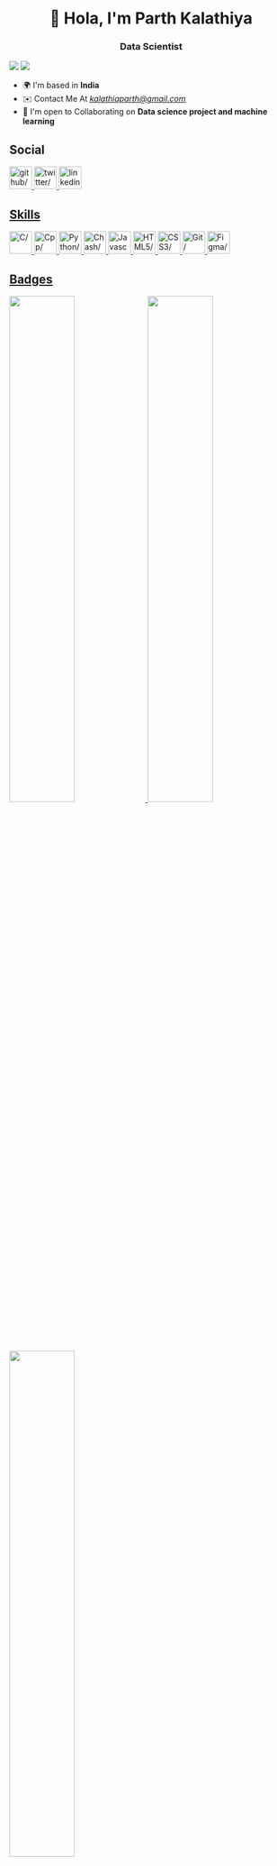 <h1 align="center">👋 Hola, I'm Parth Kalathiya</h1>

<h3 align="center">Data Scientist</h3>
<img src="https://komarev.com/ghpvc/?username=KP383&theme=oldie"/>
<img  src="https://github-profile-trophy.vercel.app/?username=KP383&label=Profile%20views&color=0e75b6&style=flat"/>

 - 🌍 I'm based in **India**
- ✉️ Contact Me At *<u><a href=mailto:kalathiaparth@gmail.com target="_blank">kalathiaparth@gmail.com</a></u>*
- 🤝 I'm open to Collaborating on **Data science project and machine learning**

<h2>Social</h2>
<a href="https://www.github.com/KP383" target="_blank" ><img src="https://res.cloudinary.com/dreamlist/image/upload/v1676730434/ease-prof/social/github-tile_gsrozh.svg" height="40" width="40" alt=github/>
<a href="https://www.twitter.com/kalathiaparth" target="_blank" ><img src="https://res.cloudinary.com/dreamlist/image/upload/v1676730463/ease-prof/social/twitter-tile_wvivtr.svg" height="40" width="40" alt=twitter/>
<a href="https://www.linkedin.com/in/parth-kalathiya-865a97204" target="_blank" ><img src="https://res.cloudinary.com/dreamlist/image/upload/v1676730564/ease-prof/social/linkedin-tile_jaz1sv.svg" height="40" width="40" alt=linkedin/>

<h2>Skills</h2>
<a href="https://docs.microsoft.com/en-us/cpp/?view=msvc-170" target="_blank" ><img src="https://res.cloudinary.com/dreamlist/image/upload/v1676609803/ease-prof/programming%20languages/c_s78hfk.svg" height="40" width="40" alt=C/>
<a href="https://docs.microsoft.com/en-us/cpp/?view=msvc-170" target="_blank" ><img src="https://res.cloudinary.com/dreamlist/image/upload/v1676609803/ease-prof/programming%20languages/c_bvvkhv.svg" height="40" width="40" alt=Cpp/>
<a href="https://www.python.org/" target="_blank" ><img src="https://res.cloudinary.com/dreamlist/image/upload/v1676609806/ease-prof/programming%20languages/python_e8bquv.svg" height="40" width="40" alt=Python/>
<a href="https://docs.microsoft.com/en-us/dotnet/csharp/" target="_blank" ><img src="https://res.cloudinary.com/dreamlist/image/upload/v1676609803/ease-prof/programming%20languages/c_sfsrpm.svg" height="40" width="40" alt=Chash/>
<a href="https://developer.mozilla.org/en-US/docs/Web/JavaScript" target="_blank" ><img src="https://res.cloudinary.com/dreamlist/image/upload/v1676609805/ease-prof/programming%20languages/javascript_zl26n3.svg" height="40" width="40" alt=Javascript/>
<a href="https://developer.mozilla.org/en-US/docs/Glossary/HTML5" target="_blank" ><img src="https://res.cloudinary.com/dreamlist/image/upload/v1676609810/ease-prof/others/html_lk2f50.svg" height="40" width="40" alt=HTML5/>
<a href="https://www.w3.org/TR/CSS/#css" target="_blank" ><img src="https://res.cloudinary.com/dreamlist/image/upload/v1676609810/ease-prof/others/css_ebnigo.svg" height="40" width="40" alt=CSS3/>
<a href="https://git-scm.com/" target="_blank" ><img src="https://res.cloudinary.com/dreamlist/image/upload/v1676726456/ease-prof/others/git_xzurom.svg" height="40" width="40" alt=Git/>
<a href="https://www.figma.com/" target="_blank" ><img src="https://res.cloudinary.com/dreamlist/image/upload/v1676730196/ease-prof/programming%20languages/icons8-figma_ikwot6.svg" height="40" width="40" alt=Figma/>

<h2>Badges</h2>
<img width="48%" src="https://github-readme-stats.vercel.app/api?username=KP383&show_icons=true&theme=dark"/>
<img width="48%" src="https://github-readme-streak-stats.herokuapp.com/?user=KP383&theme=dark"/>
<img width="48%" src="https://github-readme-stats.vercel.app/api/top-langs/?username=KP383&layout=compact&theme=dark"/>

